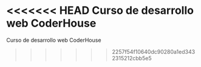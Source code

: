 <<<<<<< HEAD
Curso de desarrollo web CoderHouse
=======
Curso de desarrollo web CoderHouse
>>>>>>> 2257f54f10640dc90280a1ed3432315212cbb5e5
